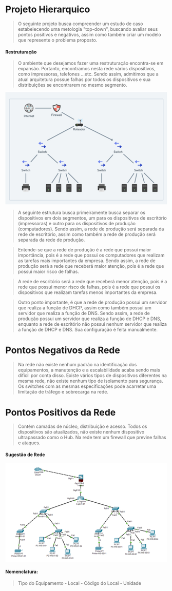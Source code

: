 # Projeto Hierarquico

> O seguinte projeto busca compreender um estudo de caso estabelecendo uma metologia "top-down", buscando avaliar seus pontos positivos e negativos, assim como também criar um modelo que represente o problema proposto.

#### Restruturação
> O ambiente que desejamos fazer uma restruturação encontra-se em expansão. Portanto, encontramos nesta rede vários dispositivos, como impressoras, telefones ...etc. Sendo assim, admitimos que a atual arquitetura possue falhas por todos os dispositivos e sua distribuições se encontrarem no mesmo segmento.

![Rede Novo](./images/image_01.png)

> A seguinte estrutura busca primeiramente busca separar os dispositivos em dois segmentos, um para os dispositivos de escritório (impressoras) e outro para os dispositivos de produção (computadores). Sendo assim, a rede de produção será separada da rede de escritório, assim como também a rede de produção será separada da rede de produção.

> Entende-se que a rede de produção é a rede que possui maior importância, pois é a rede que possui os computadores que realizam as tarefas mais importantes da empresa. Sendo assim, a rede de produção será a rede que receberá maior atenção, pois é a rede que possui maior risco de falhas.

> A rede de escritório será a rede que receberá menor atenção, pois é a rede que possui menor risco de falhas, pois é a rede que possui os dispositivos que realizam tarefas menos importantes da empresa.

> Outro ponto importante, é que a rede de produção possui um servidor que realiza a função de DHCP, assim como também possui um servidor que realiza a função de DNS. Sendo assim, a rede de produção possui um servidor que realiza a função de DHCP e DNS, enquanto a rede de escritório não possui nenhum servidor que realiza a função de DHCP e DNS. Sua configuração é feita manualmente.


# Pontos Negativos da Rede

> Na rede não existe nenhum padrão na identificação dos equipamentos, a manutenção e a escalabilidade acaba sendo mais dificil por conta disso. Existe vários tipos de dispositivos diferentes na mesma rede, não existe nenhum tipo de isolamento para segurança. Os switches com as mesmas especificações pode acarretar uma limitação de tráfego e sobrecarga na rede.

# Pontos Positivos da Rede

> Contém camadas de núcleo, distribuição e acesso. Todos os dispositivos são atualizados, não existe nenhum dispositivo ultrapassado como o Hub. Na rede tem um firewall que previne falhas e ataques.


#### Sugestão de Rede

![Sugestao](./images/image.png)

#### Nomenclatura:

> Tipo do Equipamento - Local - Código do Local - Unidade
